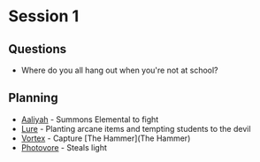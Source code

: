 # Session 1

## Questions
* Where do you all hang out when you're not at school?

## Planning
* [Aaliyah](Aaliyah) - Summons Elemental to fight
* [Lure](Lure) - Planting arcane items and tempting students to the devil
* [Vortex](Vortex) - Capture [The Hammer](The Hammer)
* [Photovore](Photovore) - Steals light
